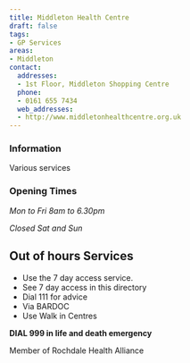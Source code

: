```yaml
---
title: Middleton Health Centre
draft: false
tags:
- GP Services
areas:
- Middleton
contact:
  addresses:
  - 1st Floor, Middleton Shopping Centre
  phone:
  - 0161 655 7434
  web_addresses:
  - http://www.middletonhealthcentre.org.uk
---
```


### Information
Various services

### Opening Times
*Mon to Fri 8am to 6.30pm*

*Closed Sat and Sun*

## Out of hours Services
- Use the 7 day access service.
- See 7 day access in this directory
- Dial 111 for advice
- Via BARDOC
- Use Walk in Centres

**DIAL 999 in life and death emergency**

Member of Rochdale Health Alliance
